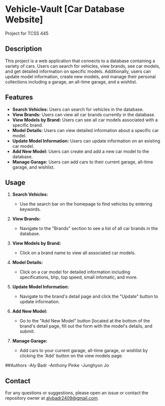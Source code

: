 # Vehicle-Vault [Car Database Website]
Project for TCSS 445


## Description
This project is a web application that connects to a database containing a variety of cars. Users can search for vehicles, view brands, see car models, and get detailed information on specific models. Additionally, users can update model information, create new models, and manage their personal collections including a garage, an all-time garage, and a wishlist.

## Features
- **Search Vehicles:** Users can search for vehicles in the database.
- **View Brands:** Users can view all car brands currently in the database.
- **View Models by Brand:** Users can see all car models associated with a specific brand.
- **Model Details:** Users can view detailed information about a specific car model.
- **Update Model Information:** Users can update information on an existing car model.
- **Add New Model:** Users can create and add a new car model to the database.
- **Manage Garage:** Users can add cars to their current garage, all-time garage, and wishlist.


## Usage

1. **Search Vehicles:**
   - Use the search bar on the homepage to find vehicles by entering keywords.

2. **View Brands:**
   - Navigate to the "Brands" section to see a list of all car brands in the database.

3. **View Models by Brand:**
   - Click on a brand name to view all associated car models.

4. **Model Details:**
   - Click on a car model for detailed information including specifications, bhp, top speed, small infomatic, and more.

5. **Update Model Information:**
   - Navigate to the brand's detail page and click the "Update" button to update information.

6. **Add New Model:**
   - Go to the "Add New Model" button [located at the bottom of the brand's detail page, fill out the form with the model's details, and submit.

7. **Manage Garage:**
   - Add cars to your current garage, all-time garage, or wishlist by clicking the 'Add' button on the view models page.

##Authors
  -Aly Badr
  -Anthony Pinke
  -Junghyon Jo

## Contact
For any questions or suggestions, please open an issue or contact the repository owner at alybadr2409@gmail.com.

